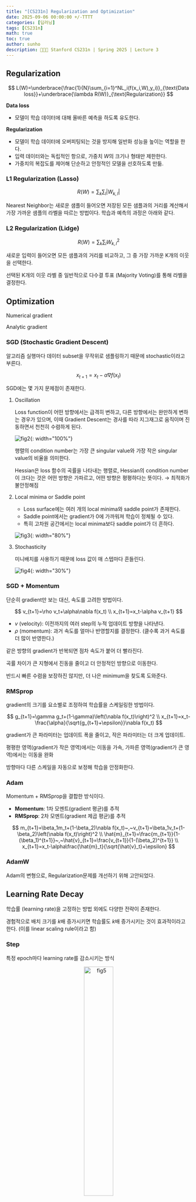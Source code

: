 ```yaml
---
title: "[CS231n] Regularization and Optimization"
date: 2025-09-06 00:00:00 +/-TTTT
categories: [딥러닝]
tags: [CS231n]
math: true
toc: true
author: sunho
description: 👨‍👧‍👧 Stanford CS231n | Spring 2025 | Lecture 3 
---
```


## Regularization

$$
L(W)=\underbrace{\frac{1}{N}\sum_{i=1}^NL_i(f(x_i,W),y_i)}_{\text{Data loss}}+\underbrace{\lambda R(W)}_{\text{Regularization}}
$$

**Data loss**

- 모델이 학습 데이터에 대해 올바른 예측을 하도록 유도한다.

**Regularization**

- 모델이 학습 데이터에 오버피팅되는 것을 방지해 일반화 성능을 높이는 역할을 한다.
- 입력 데이터와는 독립적인 항으로, 가중치 $W$의 크기나 형태만 제한한다.
- 가중치의 복잡도를 제어해 단순하고 안정적인 모델을 선호하도록 만듦.

### L1 Regularization (Lasso)

$$
R(W)=\sum_k\sum_l\lvert W_{k,l}\rvert
$$

Nearest Neighbor는 새로운 샘플이 들어오면 저장된 모든 샘플과의 거리를 계산해서 가장 가까운 샘플의 라벨을 따르는 방법이다. 학습과 예측의 과정은 아래와 같다.


### L2 Regularization (Lidge)

$$
R(W)=\sum_k\sum_lW^2_{k,l}
$$

새로운 입력이 들어오면 모든 샘플과의 거리를 비교하고, 그 중 가장 가까운 K개의 이웃을 선택한다.

선택된 K개의 이웃 라벨 중 일반적으로 다수결 투표 (Majority Voting)를 통해 라벨을 결정한다.

## Optimization

Numerical gradient

Analytic gradient

### SGD (Stochastic Gradient Descent)

알고리즘 실행마다 데이터 subset을 무작위로 샘플링하기 때문에 stochastic이라고 부른다.

$$
x_{t+1}=x_t-\alpha\nabla f(x_t)
$$

SGD에는 몇 가지 문제점이 존재한다.

1. Oscillation
    
    Loss function이 어떤 방향에서는 급격히 변하고, 다른 방향에서는 완만하게 변하는 경우가 있으며, 이때 Gradient Descent는 경사를 따라 지그재그로 움직이며 진동하면서 천천히 수렴하게 된다.
    
    ![fig2](cs231n/03-2.png){: width="100%"}
    
    행렬의 condition number는 가장 큰 singular value와 가장 작은 singular value의 비율을 의미한다.
    
    Hessian은 loss 함수의 곡률을 나타내는 행렬로, Hessian의 condition number이 크다는 것은 어떤 방향은 가파르고, 어떤 방향은 평평하다는 뜻이다. → 최적화가 불안정해짐

2. Local minima or Saddle point
    - Loss surface에는 여러 개의 local minima와 saddle point가 존재한다.
    - Saddle point에서는 gradient가 0에 가까워져 학습이 정체될 수 있다.
    - 특히 고차원 공간에서는 local minima보다 saddle point가 더 흔하다.
    
    ![fig3](cs231n/03-3.png){: width="80%"}
    
3. Stochasticity
    
    미니배치를 사용하기 때문에 loss 값이 매 스텝마다 흔들린다.
    
    ![fig4](cs231n/03-4.png){: width="30%"}

### SGD + Momentum

단순히 gradient만 보는 대신, 속도를 고려한 방법이다.

$$
v_{t+1}=\rho v_t+\alpha\nabla f(x_t)
\\
x_{t+1}=x_t-\alpha v_{t+1}
$$

- $v$ (velocity): 이전까지의 여러 step의 누적 업데이트 방향을 나타낸다.
- $\rho$ (momentum): 과거 속도를 얼마나 반영할지를 결정한다. (클수록 과거 속도를 더 많이 반영한다.)

같은 방향의 gradient가 반복되면 점차 속도가 붙어 더 빨라진다.

곡률 차이가 큰 지형에서 진동을 줄이고 더 안정적인 방향으로 이동한다.

반드시 빠른 수렴을 보장하진 않지만, 더 나은 minimum을 찾도록 도와준다.

### RMSprop

gradient의 크기를 요소별로 조정하여 학습률을 스케일링한 방법이다.

$$
g_{t+1}=\gamma g_t+(1-\gamma)\left(\nabla f(x_t)\right)^2
\\
x_{t+1}=x_t-\frac{\alpha}{\sqrt{g_{t+1}+\epsilon}}\nabla f(x_t)
$$

gradient가 큰 파라미터는 업데이트 폭을 줄이고, 작은 파라미터는 더 크게 업데이트.

평평한 영역(gradient가 작은 영역)에서는 이동을 가속, 가파른 영역(gradient가 큰 영역)에서는 이동을 완화

방향마다 다른 스케일을 자동으로 보정해 학습을 안정화한다.

### Adam

Momentum + RMSprop을 결합한 방식이다.

- **Momentum**: 1차 모멘트(gradient 평균)를 추적
- **RMSprop**: 2차 모멘트(gradient 제곱 평균)를 추적

$$
m_{t+1}=\beta_1m_t+(1-\beta_2)\nabla f(x_t)~,~v_{t+1}=\beta_1v_t+(1-\beta_2)\left(\nabla f(x_t)\right)^2
\\
\hat{m}_{t+1}=\frac{m_{t+1}}{1-(\beta_1)^{t+1}}~,~\hat{v}_{t+1}=\frac{v_{t+1}}{1-(\beta_2)^{t+1}}
\\
x_{t+1}=x_t-\alpha\frac{\hat{m}_t}{\sqrt{\hat{v}_t}+\epsilon}
$$

### AdamW

Adam의 변형으로, Regularization문제를 개선하기 위해 고안되었다.

## Learning Rate Decay

학습률 (learning rate)을 고정하는 방법 외에도 다양한 전략이 존재한다.

경험적으로 배치 크기를 $k$배 증가시키면 학습률도 $k$배 증가시키는 것이 효과적이라고 한다. (이를 linear scaling rule이라고 함)

### Step

특정 epoch마다 learning rate를 감소시키는 방식

<div align="center"><img src="cs231n/03-5.png" alt="fig5" width="40%"></div>

### Cosine

$$
\alpha_t=\frac{1}{2}\alpha_0(1+\cos(t\pi/T))
$$

![fig6](cs231n/03-6.png){: width="40%"}

### Linear

$$
\alpha_t=\alpha_0(1-t/T)
$$

![fig7](cs231n/03-7.png){: width="50%"}

### Invert Sqrt

$$
\alpha_t=\frac{\alpha_0}{\sqrt{t}}
$$

![fig8](cs231n/03-8.png){: width="50%"}

## Linear Warmup

초기에 선형적으로 learning rate를 증가시는 방식

![fig9](cs231n/03-9.png){: width="50%"}
